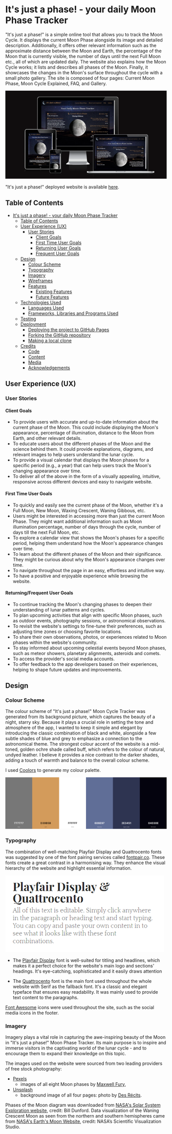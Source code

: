 # It's just a phase! - your daily Moon Phase Tracker

"It's just a phase!" is a simple online tool that allows you to track the Moon Cycle. It displays the current Moon Phase alongside its image and detailed description. Additionally, it offers other relevant information such as the approximate distance between the Moon and Earth, the percentage of the Moon that is currently visible, the number of days until the next Full Moon etc., all of which are updated daily. The website also explains how the Moon Cycle works; it lists and describes all phases of the Moon. Finally, it showcases the changes in the Moon's surface throughout the cycle with a small photo gallery. The site is composed of four pages: Current Moon Phase, Moon Cycle Explained, FAQ, and Gallery.

![It's just a phase!](docs/mockup.webp)

"It's just a phase!" deployed website is available [here](https://nataliaczeladka.github.io/its-just-a-phase/).

## Table of Contents

- [It's just a phase! - your daily Moon Phase Tracker](#its-just-a-phase---your-daily-moon-phase-tracker)
  - [Table of Contents](#table-of-contents)
  - [User Experience (UX)](#user-experience-ux)
    - [User Stories](#user-stories)
      - [Client Goals](#client-goals)
      - [First Time User Goals](#first-time-user-goals)
      - [Returning User Goals](#returning-user-goals)
      - [Frequent User Goals](#frequent-user-goals)
  - [Design](#design)
    - [Colour Scheme](#colour-scheme)
    - [Typography](#typography)
    - [Imagery](#imagery)
    - [Wireframes](#wireframes)
    - [Features](#features)
      - [Existing Features](#exisiting-features)
      - [Future Features](#future-features)
  - [Technologies Used](#technologies-used)
    - [Languages Used](#languages-used)
    - [Frameworks, Libraries and Programs Used](#frameworks-libraries-and-programs-used)
  - [Testing](#testing)
  - [Deployment](#deployment)
    - [Deploying the project to GitHub Pages](#deploying-the-project-to-github-pages)
    - [Forking the GitHub repository](#forking-the-github-repository)
    - [Making a local clone](#making-a-local-clone)
  - [Credits](#credits)
    - [Code](#code)
    - [Content](#content)
    - [Media](#media)
    - [Acknowledgements](#acknowledgements)

## User Experience (UX)

### User Stories

#### Client Goals

- To provide users with accurate and up-to-date information about the current phase of the Moon. This could include displaying the Moon's appearance, percentage of illumination, distance to the Moon from Earth, and other relevant details.
- To educate users about the different phases of the Moon and the science behind them. It could provide explanations, diagrams, and relevant images to help users understand the lunar cycle.
- To provide a visual calendar that displays the Moon phases for a specific period (e.g., a year) that can help users track the Moon's changing appearance over time.
- To deliver all of the above in the form of a visually appealing, intuitive, responsive across different devices and easy to navigate website.

#### First Time User Goals

- To quickly and easily see the current phase of the Moon, whether it's a Full Moon, New Moon, Waxing Crescent, Waning Gibbous, etc.
- Users might be interested in accessing more than just the current Moon Phase. They might want additional information such as Moon illumination percentage, number of days through the cycle, number of days till the next Full Moon, etc.
- To explore a calendar view that shows the Moon's phases for a specific period, helping them understand how the Moon's appearance changes over time.
- To learn about the different phases of the Moon and their significance. They might be curious about why the Moon's appearance changes over time.
- To navigate throughout the page in an easy, effortless and intuitive way.
- To have a positive and enjoyable experience while browsing the website.

#### Returning/Frequent User Goals

- To continue tracking the Moon's changing phases to deepen their understanding of lunar patterns and cycles.
- To plan upcoming activities that align with specific Moon phases, such as outdoor events, photography sessions, or astronomical observations.
- To revisit the website's settings to fine-tune their preferences, such as adjusting time zones or choosing favorite locations.
- To share their own observations, photos, or experiences related to Moon phases within the website's community.
- To stay informed about upcoming celestial events beyond Moon phases, such as meteor showers, planetary alignments, asteroids and comets.
- To access the provider's social media accounts.
- To offer feedback to the app developers based on their experiences, helping to shape future updates and improvements.

## Design

### Colour Scheme

The colour scheme of "It's just a phase!" Moon Cycle Tracker was generated from its background picture, which captures the beauty of a night, starry sky. Because it plays a crucial role in setting the tone and atmosphere of the app, I wanted to keep it simple and elegant by introducing the classic combination of black and white, alongside a few subtle shades of blue and grey to emphasize a connection to the astronomical theme. The strongest colour accent of the website is a mid-toned, golden ochre shade called buff, which refers to the colour of natural, undyed leather. I believe it provides a nice contrast to the darker shades, adding a touch of warmth and balance to the overall colour scheme.

I used [Coolors](https://coolors.co/777777-d39b5b-ffffff-606e97-2e3451-04030e) to generate my colour palette.

![Colour Palette](docs/colour_palette.png)

### Typography

The combination of well-matching Playfair Display and Quattrocento fonts was suggested by one of the font pairing services called [fontpair.co](https://www.fontpair.co/). These fonts create a great contrast in a harmonising way. They enhance the visual hierarchy of the website and highlight essential information.

![Font Pairing](docs/fonts.png)

- The [Playfair Display](https://fonts.google.com/specimen/Playfair+Display?query=playfair) font is well-suited for titling and headlines, which makes it a perfect choice for the website's main logo and sections' headings. It's eye-catching, sophisticated and it easily draws attention

- The [Quattrocento](https://fonts.google.com/specimen/Quattrocento?query=quattro) font is the main font used throughout the whole website with Serif as the fallback font. It's a classic and elegant typeface that ensures easy readability. It was mainly used to provide text content to the paragraphs.

[Font Awesome](https://fontawesome.com/) icons were used throughout the site, such as the social media icons in the footer.

### Imagery

Imagery plays a vital role in capturing the awe-inspiring beauty of the Moon in "It's just a phase!" Moon Phase Tracker. Its main purpose is to inspire and immerse visitors in the captivating world of the lunar cycle - and to encourage them to expand their knowledge on this topic.

The images used on the website were sourced from two leading providers of free stock photography:
- [Pexels](https://www.pexels.com/)
    - images of all eight Moon phases by [Maxwell Fury](https://pixabay.com/users/maxwellfury-4913791/),
- [Unsplash](https://unsplash.com/)
    - background image of all four pages: photo by [Des Récits](https://unsplash.com/@desrecits).

Phases of the Moon diagram was downloaded from [NASA's Solar System Exploration website](https://solarsystem.nasa.gov/resources/676/phases-of-the-moon/), credit: Bill Dunford. Data visualization of the Waning Crescent Moon as seen from the northern and southern hemispheres came from [NASA's Earth's Moon Website](https://moon.nasa.gov/inside-and-out/top-moon-questions/), credit: NASA’s Scientific Visualization Studio.